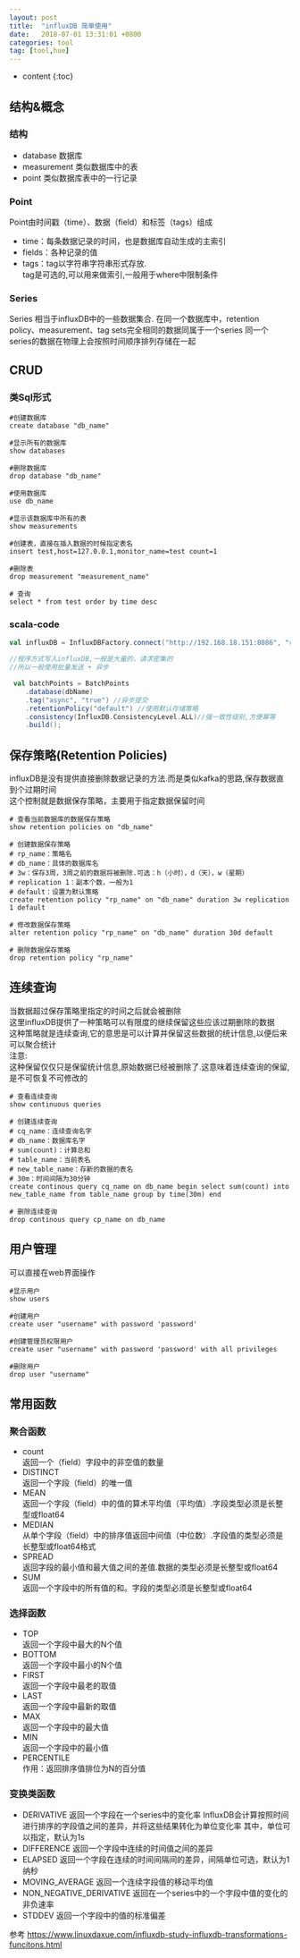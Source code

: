 ```yaml
---
layout: post
title:  "influxDB 简单使用"
date:   2018-07-01 13:31:01 +0800
categories: tool
tag: [tool,hue]
---
```


* content
{:toc}



## 结构&概念  

### 结构  

* database 数据库  
* measurement 类似数据库中的表  
* point 类似数据库表中的一行记录  

### Point  

Point由时间戳（time）、数据（field）和标签（tags）组成  
* time：每条数据记录的时间，也是数据库自动生成的主索引  
* fields：各种记录的值  
* tags：tag以字符串字符串形式存放.   
tag是可选的,可以用来做索引,一般用于where中限制条件  

### Series 

Series 相当于influxDB中的一些数据集合.
在同一个数据库中，retention policy、measurement、tag sets完全相同的数据同属于一个series  同一个series的数据在物理上会按照时间顺序排列存储在一起

## CRUD

### 类Sql形式  

```shell
#创建数据库
create database "db_name"

#显示所有的数据库
show databases

#删除数据库
drop database "db_name"

#使用数据库
use db_name

#显示该数据库中所有的表
show measurements

#创建表，直接在插入数据的时候指定表名
insert test,host=127.0.0.1,monitor_name=test count=1

#删除表
drop measurement "measurement_name"

# 查询 
select * from test order by time desc

```

### scala-code

```scala
val influxDB = InfluxDBFactory.connect("http://192.168.18.151:8086", "root", "");

//程序方式写入influxDB,一般是大量的，请求密集的
//所以一般使用批量发送 + 异步 

 val batchPoints = BatchPoints
    .database(dbName)
    .tag("async", "true") //异步提交
    .retentionPolicy("default") //使用默认存储策略
    .consistency(InfluxDB.ConsistencyLevel.ALL)//强一致性级别,方便幂等
    .build();
```

## 保存策略(Retention Policies)  

influxDB是没有提供直接删除数据记录的方法.而是类似kafka的思路,保存数据直到个过期时间    
这个控制就是数据保存策略，主要用于指定数据保留时间  

```shell
# 查看当前数据库的数据保存策略
show retention policies on "db_name"

# 创建数据保存策略  
# rp_name：策略名
# db_name：具体的数据库名
# 3w：保存3周，3周之前的数据将被删除.可选：h（小时），d（天），w（星期）
# replication 1：副本个数，一般为1
# default：设置为默认策略
create retention policy "rp_name" on "db_name" duration 3w replication 1 default

# 修改数据保存策略
alter retention policy "rp_name" on "db_name" duration 30d default

# 删除数据保存策略
drop retention policy "rp_name"
```

## 连续查询  

当数据超过保存策略里指定的时间之后就会被删除  
这里influxDB提供了一种策略可以有限度的继续保留这些应该过期删除的数据  
这种策略就是连续查询,它的意思是可以计算并保留这些数据的统计信息,以便后来可以聚合统计  
注意:  
  这种保留仅仅只是保留统计信息,原始数据已经被删除了.这意味着连续查询的保留,是不可恢复不可修改的  

```shell
# 查看连续查询
show continuous queries

# 创建连续查询
# cq_name：连续查询名字
# db_name：数据库名字
# sum(count)：计算总和
# table_name：当前表名
# new_table_name：存新的数据的表名
# 30m：时间间隔为30分钟
create continous query cq_name on db_name begin select sum(count) into new_table_name from table_name group by time(30m) end

# 删除连续查询
drop continous query cp_name on db_name
```

## 用户管理  

可以直接在web界面操作

```shell
#显示用户
show users
 
#创建用户
create user "username" with password 'password'
 
#创建管理员权限用户
create user "username" with password 'password' with all privileges
 
#删除用户
drop user "username"
```

## 常用函数  

### 聚合函数
* count  
返回一个（field）字段中的非空值的数量  
* DISTINCT  
返回一个字段（field）的唯一值  
* MEAN  
返回一个字段（field）中的值的算术平均值（平均值）.字段类型必须是长整型或float64  
* MEDIAN  
从单个字段（field）中的排序值返回中间值（中位数）.字段值的类型必须是长整型或float64格式  
* SPREAD  
返回字段的最小值和最大值之间的差值.数据的类型必须是长整型或float64
* SUM  
返回一个字段中的所有值的和。字段的类型必须是长整型或float64  

### 选择函数  

* TOP  
返回一个字段中最大的N个值  
* BOTTOM  
返回一个字段中最小的N个值  
* FIRST  
返回一个字段中最老的取值  
* LAST  
返回一个字段中最新的取值  
* MAX  
返回一个字段中的最大值  
* MIN  
返回一个字段中的最小值  
* PERCENTILE  
作用：返回排序值排位为N的百分值  

### 变换类函数  

* DERIVATIVE  返回一个字段在一个series中的变化率
InfluxDB会计算按照时间进行排序的字段值之间的差异，并将这些结果转化为单位变化率
其中，单位可以指定，默认为1s  
* DIFFERENCE  返回一个字段中连续的时间值之间的差异  
* ELAPSED 返回一个字段在连续的时间间隔间的差异，间隔单位可选，默认为1纳秒  
* MOVING_AVERAGE 返回一个连续字段值的移动平均值  
* NON_NEGATIVE_DERIVATIVE  返回在一个series中的一个字段中值的变化的非负速率  
* STDDEV 返回一个字段中的值的标准偏差   

参考 https://www.linuxdaxue.com/influxdb-study-influxdb-transformations-funcitons.html
